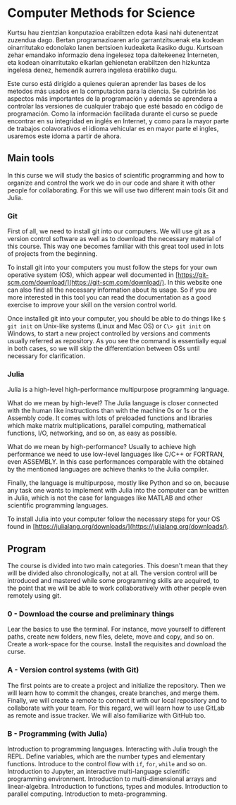 # Computer Methods for Science

Kurtsu hau zientzian konputazioa erabiltzen edota ikasi nahi dutenentzat zuzendua dago.
Bertan programazioaren arlo garrantzitsuenak eta kodean oinarritutako edonolako lanen bertsioen kudeaketa ikasiko dugu.
Kurtsoan zehar emandako informazio dena ingelesez topa daitekeenez Interneten, eta kodean oinarritutako elkarlan gehienetan erabiltzen den hizkuntza ingelesa denez, hemendik aurrera ingelesa erabiliko dugu.

Este curso está dirigido a quienes quieran aprender las bases de los metodos más usados en la computacion para la ciencia.
Se cubrirán los aspectos más importantes de la programación y además se aprendera a controlar las versiones de cualquier trabajo que esté basado en código de programación.
Como la información facilitada durante el curso se puede encontrar en su integridad en inglés en Internet, y como para la mayor parte de trabajos colavorativos el idioma vehicular es en mayor parte el ingles, usaremos este idoma a partir de ahora.

## Main tools

In this curse we will study the basics of scientific programming and how to organize and control the work we do in our code and share it with other people for collaborating.
For this we will use two different main tools Git and Julia.

### Git

First of all, we need to install git into our computers.
We will use git as a version control software as well as to download the necessary material of this course.
This way one becomes familiar with this great tool used in lots of projects from the beginning.

To install git into your computers you must follow the steps for your own operative system (OS), which appear well documented in [https://git-scm.com/download/](https://git-scm.com/download/).
In this website one can also find all the necessary information about its usage.
So if you are more interested in this tool you can read the documentation as a good exercise to improve your skill on the version control world.

Once installed git into your computer, you should be able to do things like `$ git init` on Unix-like systems (Linux and Mac OS) or `C\> git init` on Windows, to start a new project controlled by versions and comments usually referred as repository.
As you see the command is essentially equal in both cases, so we will skip the differentiation between OSs until necessary for clarification.

### Julia

Julia is a high-level high-performance multipurpose programming language.

What do we mean by high-level?
The Julia language is closer connected with the human like instructions than with the machine 0s or 1s or the Assembly code.
It comes with lots of preloaded functions and libraries which make matrix multiplications, parallel computing, mathematical functions, I/O, networking, and so on, as easy as possible.

What do we mean by high-performance?
Usually to achieve high performance we need to use low-level languages like C/C++ or FORTRAN, even ASSEMBLY.
In this case performances comparable with the obtained by the mentioned languages are achieve thanks to the Julia compiler.

Finally, the language is multipurpose, mostly like Python and so on, because any task one wants to implement with Julia into the computer can be written in Julia, which is not the case for languages like MATLAB and other scientific programming languages.

To install Julia into your computer follow the necessary steps for your OS found in [https://julialang.org/downloads/](https://julialang.org/downloads/).

## Program

The course is divided into two main categories.
This doesn't mean that they will be divided also chronologically, not at all.
The version control will be introduced and mastered while some programming skills are acquired, to the point that we will be able to work collaboratively with other people even remotely using git.

### 0 - Download the course and preliminary things

Lear the basics to use the terminal. For instance, move yourself to different paths, create new folders, new files, delete, move and copy, and so on.
Create a work-space for the course. Install the requisites and download the curse.

### A - Version control systems (with Git)

The first points are to create a project and initialize the repository.
Then we will learn how to commit the changes, create branches, and merge them.
Finally, we will create a remote to connect it with our local repository and to collaborate with your team.
For this regard, we will learn how to use GitLab as remote and issue tracker.
We will also familiarize with GitHub too.

### B - Programming (with Julia)

Introduction to programming languages. Interacting with Julia trough the REPL. Define variables, which are the number types and elementary functions.
Introduce to the control flow with `if`, `for`, `while` and so on.
Introduction to Jupyter, an interactive multi-language scientific programming environment.
Introduction to multi-dimensional arrays and linear-algebra. Introduction to functions, types and modules. Introduction to parallel computing. Introduction to meta-programming.
